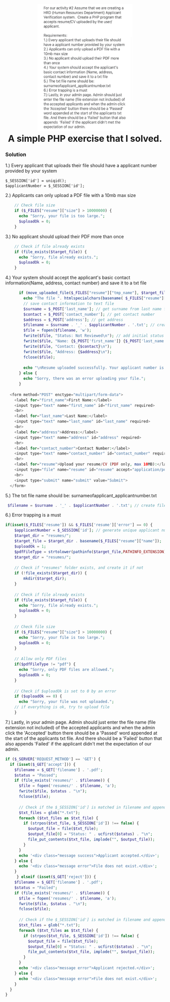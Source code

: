 <h1 align="center">
  <br>
  <a href="https://github.com/mkdirlove/PHP-Exercise"><img src="https://github.com/mkdirlove/PHP-Exercise/blob/main/task.jpg" width="300" height="400" alt="PHP-Exercise"></a>
  <br>
  A simple PHP exercise that I solved.
  <br>
</h1>

### Solution

1.) Every applicant that uploads their file should have a applicant number provided by your system
```
$_SESSION['id'] = uniqid();
$applicantNumber = $_SESSION['id'];
```
2.) Applicants can only upload a PDF file with a 10mb max size
```php
    // Check file size
    if ($_FILES["resume"]["size"] > 10000000) {
      echo "Sorry, your file is too large.";
      $uploadOk = 0;
    }
```
3.) No applicant should upload their PDF more  than once
```php
    // Check if file already exists
    if (file_exists($target_file)) {
      echo "Sorry, file already exists.";
      $uploadOk = 0;
    }
```
4.) Your system should accept the applicant's basic contact information(Name, address, contact number) and save it to a txt file
```php
      if (move_uploaded_file($_FILES["resume"]["tmp_name"], $target_file)) {
        echo "The file ". htmlspecialchars(basename( $_FILES["resume"]["name"])). " has been uploaded.";
        // save contact information to text file
        $surname = $_POST['last_name']; // get surname from last name field
        $contact = $_POST['contact_number']; // get contact number
        $address = $_POST['address']; // get address
        $filename = $surname . '_' . $applicantNumber . '.txt'; // create filename for contact information text file
        $file = fopen($filename, 'w');
        fwrite($file, "Status: Not Reviewed\n"); // add initial status
        fwrite($file, "Name: {$_POST['first_name']} {$_POST['last_name']}\n"); // concatenate first and last names and add to text file
        fwrite($file, "Contact: {$contact}\n");
        fwrite($file, "Address: {$address}\n");
        fclose($file);
        
        echo "\nResume uploaded successfully. Your applicant number is {$applicantNumber}.";
      } else {
        echo "Sorry, there was an error uploading your file.";
      }

  <form method="POST" enctype="multipart/form-data">
    <label for="first_name">First Name:</label>
    <input type="text" name="first_name" id="first_name" required>
    <br>
    <label for="last_name">Last Name:</label>
    <input type="text" name="last_name" id="last_name" required>
    <br>
    <label for="address">Address:</label>
    <input type="text" name="address" id="address" required>
    <br>
    <label for="contact_number">Contact Number:</label>
    <input type="text" name="contact_number" id="contact_number" required>
    <br>
    <label for="resume">Upload your resume/CV (PDF only, max 10MB):</label>
    <input type="file" name="resume" id="resume" accept="application/pdf" max-size="10485760">
    <br>
    <input type="submit" name="submit" value="Submit">
  </form>
```
5.) The txt file name should be: surnameofapplicant_applicantnumber.txt
```php
 $filename = $surname . '_' . $applicantNumber . '.txt'; // create filename for contact information text file
```
6.) Error trapping is a must
```php
if(isset($_FILES['resume']) && $_FILES['resume']['error'] == 0) {
    $applicantNumber = $_SESSION['id']; // generate unique applicant number
    $target_dir = "resumes/";
    $target_file = $target_dir . basename($_FILES["resume"]["name"]);
    $uploadOk = 1;
    $pdfFileType = strtolower(pathinfo($target_file,PATHINFO_EXTENSION));
    $target_dir = "resumes/";

    // Check if "resumes" folder exists, and create it if not
    if (!file_exists($target_dir)) {
        mkdir($target_dir);
    }
      
    // Check if file already exists
    if (file_exists($target_file)) {
      echo "Sorry, file already exists.";
      $uploadOk = 0;
    }
  
    // Check file size
    if ($_FILES["resume"]["size"] > 10000000) {
      echo "Sorry, your file is too large.";
      $uploadOk = 0;
    }
  
    // Allow only PDF files
    if($pdfFileType != "pdf") {
      echo "Sorry, only PDF files are allowed.";
      $uploadOk = 0;
    }
  
    // Check if $uploadOk is set to 0 by an error
    if ($uploadOk == 0) {
      echo "Sorry, your file was not uploaded.";
    // if everything is ok, try to upload file
    }
```

7.) Lastly, in your admin page. Admin should just enter the file name 
(file extension not included) of the accepted applicants and when the 
admin click the 'Accepted' button there should be a 'Passed' word appended 
at the start of the applicants txt file. And there should be a 'Failed' button 
that also appends 'Failed' if the applicant didn't met the expectation of our admin.
```php
if ($_SERVER['REQUEST_METHOD'] == 'GET') {
  if (isset($_GET['accept'])) {
    $filename = $_GET['filename'] . '.pdf';
    $status = "Passed";
    if (file_exists('resumes/' . $filename)) {
      $file = fopen('resumes/' . $filename, 'a');
      fwrite($file, $status . "\n");
      fclose($file);
      
      // Check if the $_SESSION['id'] is matched in filename and append status
      $txt_files = glob("*.txt");
      foreach ($txt_files as $txt_file) {
        if (strpos($txt_file, $_SESSION['id']) !== false) {
          $output_file = file($txt_file);
          $output_file[0] = "Status: " . ucfirst($status) . "\n";
          file_put_contents($txt_file, implode("", $output_file));
        }
      }
      echo '<div class="message success">Applicant accepted.</div>';
    } else {
      echo '<div class="message error">File does not exist.</div>';
    }
     } elseif (isset($_GET['reject'])) {
    $filename = $_GET['filename'] . '.pdf';
    $status = "Failed";
    if (file_exists('resumes/' . $filename)) {
      $file = fopen('resumes/' . $filename, 'a');
      fwrite($file, $status . "\n");
      fclose($file);
      
      // Check if the $_SESSION['id'] is matched in filename and append status
      $txt_files = glob("*.txt");
      foreach ($txt_files as $txt_file) {
        if (strpos($txt_file, $_SESSION['id']) !== false) {
          $output_file = file($txt_file);
          $output_file[0] = "Status: " . ucfirst($status) . "\n";
          file_put_contents($txt_file, implode("", $output_file));
        }
      }
      echo '<div class="message error">Applicant rejected.</div>';
    } else {
      echo '<div class="message error">File does not exist.</div>';
    }
  }
}
```
